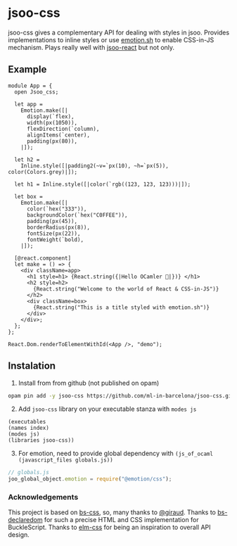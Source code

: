 # jsoo-css

jsoo-css gives a complementary API for dealing with styles in jsoo. Provides implementations to inline styles or use [emotion.sh](https://emotion.sh) to enable CSS-in-JS mechanism. Plays really well with [jsoo-react](https://github.com/ml-in-barcelona/jsoo-react) but not only.

## Example

```reason
module App = {
  open Jsoo_css;

  let app =
    Emotion.make([|
      display(`flex),
      width(px(1050)),
      flexDirection(`column),
      alignItems(`center),
      padding(px(80)),
    |]);

  let h2 =
    Inline.style([|padding2(~v=`px(10), ~h=`px(5)), color(Colors.grey)|]);

  let h1 = Inline.style([|color(`rgb((123, 123, 123)))|]);

  let box =
    Emotion.make([|
      color(`hex("333")),
      backgroundColor(`hex("C0FFEE")),
      padding(px(45)),
      borderRadius(px(8)),
      fontSize(px(22)),
      fontWeight(`bold),
    |]);

  [@react.component]
  let make = () => {
    <div className=app>
      <h1 style=h1> {React.string({|Hello OCamler 🐫|})} </h1>
      <h2 style=h2>
        {React.string("Welcome to the world of React & CSS-in-JS")}
      </h2>
      <div className=box>
        {React.string("This is a title styled with emotion.sh")}
      </div>
    </div>;
  };
};

React.Dom.renderToElementWithId(<App />, "demo");
```

## Instalation

1. Install from from github (not published on opam)

```sh
opam pin add -y jsoo-css https://github.com/ml-in-barcelona/jsoo-css.git
```

2. Add `jsoo-css` library on your executable stanza with `modes js`

```dune
(executables
(names index)
(modes js)
(libraries jsoo-css))
```

3. For emotion, need to provide global dependency with `(js_of_ocaml (javascript_files globals.js))`

```js
// globals.js
joo_global_object.emotion = require("@emotion/css");
```

### Acknowledgements

This project is based on [bs-css](https://github.com/reasonml-labs/bs-css), so, many thanks to [@giraud](https://github.com/giraud).
Thanks to [bs-declaredom](https://github.com/Risto-Stevcev/bs-declaredom) for such a precise HTML and CSS implementation for BuckleScript.
Thanks to [elm-css](https://github.com/rtfeldman/elm-css) for being an inspiration to overall API design.
